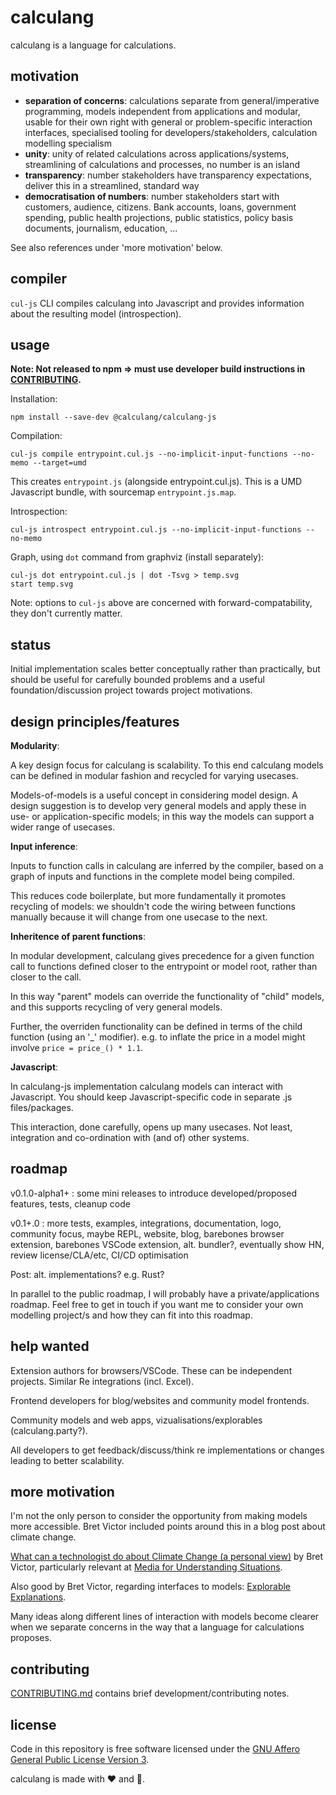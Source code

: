 # calculang

calculang is a language for calculations.

## motivation

- **separation of concerns**: calculations separate from general/imperative programming, models independent from applications and modular, usable for their own right with general or problem-specific interaction interfaces, specialised tooling for developers/stakeholders, calculation modelling specialism
- **unity**: unity of related calculations across applications/systems, streamlining of calculations and processes, no number is an island
- **transparency**: number stakeholders have transparency expectations, deliver this in a streamlined, standard way
- **democratisation of numbers**: number stakeholders start with customers, audience, citizens. Bank accounts, loans, government spending, public health projections, public statistics, policy basis documents, journalism, education, ...

See also references under 'more motivation' below.

## compiler

`cul-js` CLI compiles calculang into Javascript and provides information about the resulting model (introspection).

## usage

**Note: Not released to npm => must use developer build instructions in [CONTRIBUTING](./CONTRIBUTING.md).**

Installation:

```shell
npm install --save-dev @calculang/calculang-js
```

Compilation:

```shell
cul-js compile entrypoint.cul.js --no-implicit-input-functions --no-memo --target=umd
```

This creates `entrypoint.js` (alongside entrypoint.cul.js). This is a UMD Javascript bundle, with sourcemap `entrypoint.js.map`.

Introspection:

```shell
cul-js introspect entrypoint.cul.js --no-implicit-input-functions --no-memo
```

Graph, using `dot` command from graphviz (install separately):

```shell
cul-js dot entrypoint.cul.js | dot -Tsvg > temp.svg
start temp.svg
```

Note: options to `cul-js` above are concerned with forward-compatability, they don't currently matter.

## status

Initial implementation scales better conceptually rather than practically, but should be useful for carefully bounded problems and a useful foundation/discussion project towards project motivations.

## design principles/features

**Modularity**:

A key design focus for calculang is scalability. To this end calculang models can be defined in modular fashion and recycled for varying usecases.

Models-of-models is a useful concept in considering model design. A design suggestion is to develop very general models and apply these in use- or application-specific models; in this way the models can support a wider range of usecases.

**Input inference**:

Inputs to function calls in calculang are inferred by the compiler, based on a graph of inputs and functions in the complete model being compiled.

This reduces code boilerplate, but more fundamentally it promotes recycling of models: we shouldn't code the wiring between functions manually because it will change from one usecase to the next.

**Inheritence of parent functions**:

In modular development, calculang gives precedence for a given function call to functions defined closer to the entrypoint or model root, rather than closer to the call.

In this way "parent" models can override the functionality of "child" models, and this supports recycling of very general models.

Further, the overriden functionality can be defined in terms of the child function (using an '_' modifier). e.g. to inflate the price in a model might involve `price = price_() * 1.1`.

**Javascript**:

In calculang-js implementation calculang models can interact with Javascript. You should keep Javascript-specific code in separate .js files/packages.

This interaction, done carefully, opens up many usecases. Not least, integration and co-ordination with (and of) other systems.

## roadmap

v0.1.0-alpha1+ : some mini releases to introduce developed/proposed features, tests, cleanup code

v0.1+.0 : more tests, examples, integrations, documentation, logo, community focus,  maybe REPL, website, blog, barebones browser extension, barebones VSCode extension, alt. bundler?, eventually show HN, review license/CLA/etc, CI/CD optimisation

Post: alt. implementations? e.g. Rust?

In parallel to the public roadmap, I will probably have a private/applications roadmap. Feel free to get in touch if you want me to consider your own modelling project/s and how they can fit into this roadmap.

## help wanted

Extension authors for browsers/VSCode. These can be independent projects. Similar Re integrations (incl. Excel).

Frontend developers for blog/websites and community model frontends.

Community models and web apps, vizualisations/explorables (calculang.party?).

All developers to get feedback/discuss/think re implementations or changes leading to better scalability.

## more motivation

I'm not the only person to consider the opportunity from making models more accessible. Bret Victor included points around this in a blog post about climate change.

[What can a technologist do about Climate Change (a personal view)](http://worrydream.com/ClimateChange) by Bret Victor, particularly relevant at [Media for Understanding Situations](http://worrydream.com/ClimateChange/#media).

Also good by Bret Victor, regarding interfaces to models: [Explorable Explanations](http://worrydream.com/#!/ExplorableExplanations).

Many ideas along different lines of interaction with models become clearer when we separate concerns in the way that a language for calculations proposes.

## contributing

[CONTRIBUTING.md](./CONTRIBUTING.md) contains brief development/contributing notes.

## license

Code in this repository is free software licensed under the [GNU Affero General Public License Version 3](LICENSE).

calculang is made with ❤️ and 🧉.
